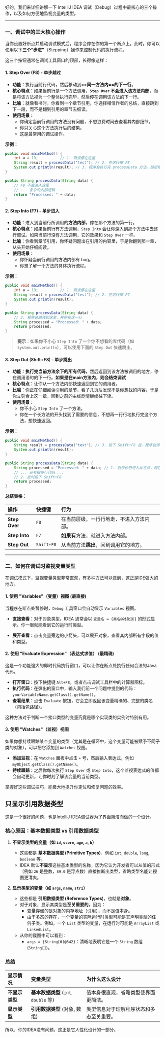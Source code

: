 好的，我们来详细讲解一下 IntelliJ IDEA 调试（Debug）过程中最核心的三个操作，以及如何方便地监视变量的类型。

---

### 一、调试中的三大核心操作

当你设置好断点并启动调试模式后，程序会停在你的第一个断点上。此时，你可以使用以下**三个“步进”**（Stepping）操作来控制代码的执行流程。

这三个按钮通常在调试工具窗口的顶部，长得像这样：


#### 1. **Step Over (F8)** - 单步越过

*   **功能**：执行当前行代码，然后移动到==**同一方法内==的下一行**。
*   **核心特点**：如果当前行是一个方法调用，**`Step Over` 不会进入该方法内部**，而是将该方法视为一个整体执行完毕，然后停在调用该方法的下一行。
*   **比喻**：就像看书时，你看到一个章节引用，你选择相信作者的总结，直接跳到下一段，而不是翻到引用的章节去细读。
*   **使用场景**：
    *   你确定当前行调用的方法没有问题，不想浪费时间去查看其内部细节。
    *   你只关心这个方法执行后的结果。
    *   这是最常用的调试操作。

**示例：**
```java
public void mainMethod() {
    int a = 10;          // 1. 断点停在这里
    String result = processData("test"); // 2. 在这行按 F8
    System.out.println(result); // 3. 程序会执行完 processData 方法，然后停在这里
}

public String processData(String data) {
    // F8 不会进入这里
    // ... 复杂的内部逻辑 ...
    return "Processed: " + data;
}
```

#### 2. **Step Into (F7)** - 单步进入

*   **功能**：进入到当前行所调用的**方法内部**，停在那个方法的第一行。
*   **核心特点**：如果当前行有方法调用，`Step Into` 会让你深入到那个方法中去逐行调试。如果当前行没有方法调用，它的效果和 `Step Over` 一样。
*   **比喻**：你看到章节引用，你怀疑问题出在引用的内容里，于是你翻到那一章，从头开始仔细阅读。
*   **使用场景**：
    *   你怀疑当前行调用的方法内部有 bug。
    *   你想了解一个方法的具体执行流程。

**示例：**
```java
public void mainMethod() {
    int a = 10;          // 1. 断点停在这里
    String result = processData("test"); // 2. 在这行按 F7
    System.out.println(result);
}

public String processData(String data) {
    // 3. 程序会跳转到这里，并停在这一行
    String processed = "Processed: " + data;
    return processed;
}
```
> **提示**：如果你不小心 `Step Into` 了一个你不想看的库代码（如 `System.out.println`），可以使用下面的 `Step Out` 快速跳出。

#### 3. **Step Out (Shift+F8)** - 单步跳出

*   **功能**：**执行完当前方法余下的所有代码**，然后返回到该方法被调用的地方，停在调用语句的下一行。**如果是在main方法内，则会结束调试**
*   **核心特点**：让你从一个方法内部快速返回到它的调用者。
*   **比喻**：你正在仔细阅读引用的章节，看了几页后发现不是你想找的内容，于是你立刻合上这一章，回到之前的主线剧情继续往下读。
*   **使用场景**：
    *   你不小心 `Step Into` 了一个方法。
    *   你在一个长方法的开头找到了需要的信息，不想再一行行地执行完这个方法，想快速返回。

**示例：**
```java
public void mainMethod() {
    String result = processData("test"); // 3. 按下 Shift+F8 后，程序会停在这里
    System.out.println(result);
}

public String processData(String data) {
    String processed = "Processed: " + data; // 1. 假设你已进入此方法，现在停在这里
    // ... 还有很多行代码 ...
    // 2. 此时按下 Shift+F8
    return processed;
}
```

**总结表格：**

| 操作            | 快捷键        | 行为                    |
| :------------ | :--------- | :-------------------- |
| **Step Over** | `F8`       | 在当前层级，一行行地走，不进入方法内部。  |
| **Step Into** | `F7`       | **如果有**方法，就进入方法内部。    |
| **Step Out**  | `Shift+F8` | 从当前方法**跳出**，回到调用它的地方。 |

---

### 二、如何在调试时监视变量类型

在调试模式下，监视变量类型非常直观，有多种方法可以做到，这正是IDE强大的地方。

#### 1. **使用 "Variables"（变量）视图** (最直接)

当程序在断点处暂停时，`Debug` 工具窗口会自动显示 `Variables` 视图。

*   **直接查看**：对于对象类型，IDEA 通常会以 `变量名 = {类名@对象ID}` 的形式显示。你一眼就能看到它的运行时类型。

*   **展开查看**：点击变量旁边的小箭头，可以展开对象，查看其内部所有字段的值和类型。

#### 2. **使用 "Evaluate Expression"（表达式求值）** (最精确)

这是一个功能强大的即时代码执行窗口，可以让你在断点处执行任何合法的Java代码。

*   **打开窗口**：按下快捷键 `Alt+F8`，或者点击调试工具栏中的计算器图标。
*   **执行代码**：在弹出的窗口中，输入我们前一个问题中提到的代码：`yourVariableName.getClass().getName()`。
*   **查看结果**：点击 `Evaluate` 按钮，它会立即返回该变量精确的、完整的类名（包括包路径）。



这种方法对于判断一个接口类型的变量究竟是哪个实现类的实例时特别有用。

#### 3. **使用 "Watches"（监视）视图**

如果你想持续跟踪某个变量的类型（尤其是在循环中，这个变量可能被赋予不同子类的对象），可以把它添加到 `Watches` 视图。

*   **添加监视**：在 `Watches` 面板中点击 `+` 号，然后输入表达式，例如 `myObject.getClass().getName()`。
*   **持续跟踪**：之后你每次执行 `Step Over` 或 `Step Into`，这个监视表达式的值都会自动更新，让你时刻了解该变量的当前类型。



掌握好这些调试技巧，能极大地提升你定位和修复问题的效率。

## 只显示引用数据类型
这是一个很好的问题，也是IntelliJ IDEA调试器为了界面简洁而做的一个设计。

### 核心原因：**基本数据类型 vs 引用数据类型**

1.  **不显示类型的变量（如 `id`, `score`, `age`, `a`, `b`）**
    *   这些都是 **基本数据类型 (Primitive Types)**，例如 `int`, `double`, `long`, `boolean` 等。
    *   IDEA 默认**不显示**这些基本类型的名称，因为它认为开发者可以从值的形式（例如 `26` 是整数，`89.0` 是浮点数）直接推断出类型，省略类型名能让视图更清爽。

2.  **显示类型的变量（如 `args`, `name`, `str1`）**
    *   这些都是 **引用数据类型 (Reference Types)**，也就是**对象**。
    *   对于对象，显示其类型是**至关重要的**，因为：
        *   变量存储的是对象的内存地址（引用），而不是值本身。
        *   由于多态的存在，一个变量的实际运行时类型可能是其声明类型的任何子类。例如，一个 `List` 类型的变量，在运行时可能是 `ArrayList` 或 `LinkedList`。
    *   从你的截图中可以看到：
        *   `args = {String[0]@542}`：清晰地表明它是一个 `String` 数组 (`String[]`)。
### 总结

| 显示情况 | 变量类型 | 为什么这么设计 |
| :--- | :--- | :--- |
| **不显示类型** | **基本数据类型** (`int`, `double` 等) | 值本身很直观，省略类型使界面更简洁。 |
| **显示类型** | **引用数据类型** (对象, 数组) | 类型信息对于理解程序状态和多态至关重要。 |

所以，你的IDEA没有问题，这正是它人性化设计的一部分。